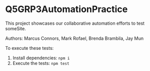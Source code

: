 # Q5GRP3AutomationPractice

This project showcases our collaborative automation efforts to test
someSite.

Authors: 
Marcus Connors, 
Mark Rofael, 
Brenda Brambila,
Jay Mun


To execute these tests:

1. Install dependencies: `npm i`
1. Execute the tests: `npm test`